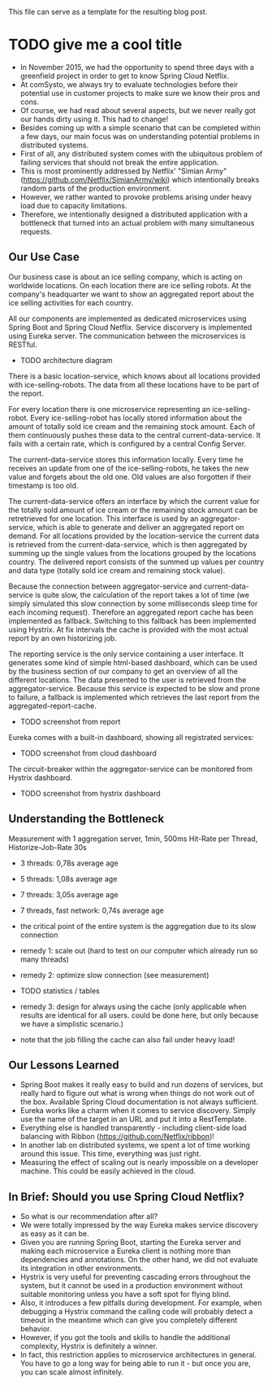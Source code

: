 This file can serve as a template for the resulting blog post.

# TODO give me a cool title

- In November 2015, we had the opportunity to spend three days with a greenfield project in order to get to know Spring Cloud Netflix.
- At comSysto, we always try to evaluate technologies before their potential use in customer projects to make sure we know their pros and cons.
- Of course, we had read about several aspects, but we never really got our hands dirty using it. This had to change!
- Besides coming up with a simple scenario that can be completed within a few days, our main focus was on understanding potential problems in distributed systems.
- First of all, any distributed system comes with the ubiquitous problem of failing services that should not break the entire application.
- This is most prominently addressed by Netflix' "Simian Army" (https://github.com/Netflix/SimianArmy/wiki) which intentionally breaks random parts of the production environment.
- However, we rather wanted to provoke problems arising under heavy load due to capacity limitations.
- Therefore, we intentionally designed a distributed application with a bottleneck that turned into an actual problem with many simultaneous requests.

## Our Use Case

Our business case is about an ice selling company, which is acting on worldwide locations. On each location there are ice selling robots. At the company's headquarter we want to show an aggregated report about the ice selling activities for each country.


All our components are implemented as dedicated microservices using Spring Boot and Spring Cloud Netflix. Service discorvery is implemented using Eureka server. The communication between the microservices is RESTful.

- TODO architecture diagram

There is a basic location-service, which knows about all locations provided with ice-selling-robots. The data from all these locations have to be part of the report.

For every location there is one microservice representing an ice-selling-robot. Every ice-selling-robot has locally stored information about the amount of totally sold ice cream and the remaining stock amount. Each of them continuously pushes these data to the central current-data-service. It fails with a certain rate, which is configured by a central Config Server.

The current-data-service stores this information locally. Every time he receives an update from one of the ice-selling-robots, he takes the new value and forgets about the old one. Old values are also forgotten if their timestamp is too old.

The current-data-service offers an interface by which the current value for the totally sold amount of ice cream or the remaining stock amount can be retretrieved for one location. This interface is used by an aggregator-service, which is able to generate and deliver an aggregated report on demand. For all locations provided by the location-service the current data is retrieved from the current-data-service, which is then aggregated by summing up the single values from the locations grouped by the locations country. The delivered report consists of the summed up values per country and data type (totally sold ice cream and remaining stock value).

Because the connection between aggregator-service and current-data-service is quite slow, the calculation of the report takes a lot of time (we simply simulated this slow connection by some milliseconds sleep time for each incoming request). Therefore an aggregated report cache has been implemented as fallback. Switching to this fallback has been implemented using Hystrix. At fix intervals the cache is provided with the most actual report by an own historizing job. 

The reporting service is the only service containing a user interface. It generates some kind of simple html-based dashboard, which can be used by the business section of our company to get an overview of all the different locations. The data presented to the user is retrieved from the aggregator-service. Because this service is expected to be slow and prone to failure, a fallback is implemented which retrieves the last report from the aggregated-report-cache.

- TODO screenshot from report

Eureka comes with a built-in dashboard, showing all registrated services:

- TODO screenshot from cloud dashboard

The circuit-breaker within the aggregator-service can be monitored from Hystrix dashboard.

- TODO screenshot from hystrix dashboard

## Understanding the Bottleneck

Measurement with 1 aggregation server, 1min, 500ms Hit-Rate per Thread, Historize-Job-Rate 30s
- 3 threads: 0,78s average age
- 5 threads: 1,08s average age
- 7 threads: 3,05s average age
- 7 threads, fast network: 0,74s average age

- the critical point of the entire system is the aggregation due to its slow connection
- remedy 1: scale out (hard to test on our computer which already run so many threads)
- remedy 2: optimize slow connection (see measurement)
- TODO statistics / tables
- remedy 3: design for always using the cache (only applicable when results are identical for all users. could be done here, but only because we have a simplistic scenario.)
- note that the job filling the cache can also fail under heavy load!

## Our Lessons Learned

- Spring Boot makes it really easy to build and run dozens of services, but really hard to figure out what is wrong when things do not work out of the box. Available Spring Cloud documentation is not always sufficient.
- Eureka works like a charm when it comes to service discovery. Simply use the name of the target in an URL and put it into a RestTemplate.
- Everything else is handled transparently - including client-side load balancing with Ribbon (https://github.com/Netflix/ribbon)!
- In another lab on distributed systems, we spent a lot of time working around this issue. This time, everything was just right.
- Measuring the effect of scaling out is nearly impossible on a developer machine. This could be easily achieved in the cloud.

## In Brief: Should you use Spring Cloud Netflix?

- So what is our recommendation after all?
- We were totally impressed by the way Eureka makes service discovery as easy as it can be.
- Given you are running Spring Boot, starting the Eureka server and making each microservice a Eureka client is nothing more than dependencies and annotations. On the other hand, we did not evaluate its integration in other environments.
- Hystrix is very useful for preventing cascading errors throughout the system, but it cannot be used in a production environment without suitable monitoring unless you have a soft spot for flying blind.
- Also, it introduces a few pitfalls during development. For example, when debugging a Hystrix command the calling code will probably detect a timeout in the meantime which can give you completely different behavior.
- However, if you got the tools and skills to handle the additional complexity, Hystrix is definitely a winner.
- In fact, this restriction applies to microservice architectures in general. You have to go a long way for being able to run it - but once you are, you can scale almost infinitely.
